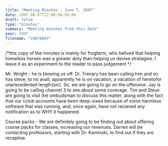 ```yaml
---
title: "Meeting Minutes - June 7, 1997"
date: 1997-06-07T12:00:00-05:00
draft: false
type: "minutes"
summary: "Meeting minutes from this date"
year: 1997
filename: "19970607"
---
```


/*this copy of the minutes is mainly for frogfarm, who belived   that helping homeless horses was a greater duty than helping us   devise stratagies.  I leave it as an experiment to the reader to   pass judgement */ </p><p>
Mr. Wright - he is blowing us off.  Dr. Trenary has been calling him and so has steve, to no avail, apparently he is on vacation, a vacation of heretofor unprecedented length(sic).  So, we are going to go on the offensive.  Jay is going to be calling channel  3 to see about some coverage.  Tim and Steve are going to visit the ombudsman to discuss this matter, along with the fact that our cclub accounts have been deep-sixed because of some harmless software that was running, and, once again, have not recieved any notification as to WHY it happened. </p><p>
Course packs - We are definitely going to be finding out about offering course packs for classes, increasing our revenues. Darren will be contacting professors, starting with Dr. Kaminski, to find out if they are receptive. </p>
